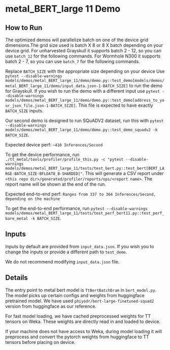 # metal_BERT_large 11 Demo

## How to Run

The optimized demos will parallelize batch on one of the device grid dimensions.The grid size used is batch X 8 or 8 X batch depending on your device grid.
For unharvested Grayskull it supports batch 2 - 12, so you can use `batch_12` for the following commands.
For Wormhole N300 it supports batch 2 - 7, so you can use `batch_7` for the following commands.

Replace `BATCH_SIZE` with the appropriate size depending on your device
Use `pytest --disable-warnings models/demos/metal_BERT_large_11/demo/demo.py::test_demo[models/demos/metal_BERT_large_11/demo/input_data.json-1-BATCH_SIZE]` to run the demo for Grayskull.
If you wish to run the demo with a different input use `pytest --disable-warnings models/demos/metal_BERT_large_11/demo/demo.py::test_demo[address_to_your_json_file.json-1-BATCH_SIZE]`. This file is expected to have exactly `BATCH_SIZE` inputs.

Our second demo is designed to run SQuADV2 dataset, run this with `pytest --disable-warnings models/demos/metal_BERT_large_11/demo/demo.py::test_demo_squadv2 -k BATCH_SIZE`.

Expected device perf: `~410 Inferences/Second`

To get the device performance, run `./tt_metal/tools/profiler/profile_this.py -c "pytest --disable-warnings models/demos/metal_BERT_large_11/tests/test_bert.py::test_bert[BERT_LARGE-BATCH_SIZE-BFLOAT8_B-SHARDED]"`.
This will generate a CSV report under `<this repo dir>/generated/profiler/reports/ops/<report name>`. The report name will be shown at the end of the run.
<!-- csv_example = "images/BERT-Large-device-profile.png" -->

Expected end-to-end perf: `Ranges from 337 to 364 Inferences/Second, depending on the machine`

To get the end-to-end performance, run `pytest --disable-warnings models/demos/metal_BERT_large_11/tests/test_perf_bert11.py::test_perf_bare_metal -k BATCH_SIZE`.

## Inputs

Inputs by default are provided from `input_data.json`. If you wish you to change the inputs or provide a different path to `test_demo`.

We do not recommend modifying `input_data.json` file.

## Details

The entry point to metal bert model is `TtBertBatchDram` in `bert_model.py`. The model picks up certain configs and weights from huggingface pretrained model. We have used `phiyodr/bert-large-finetuned-squad2` version from huggingface as our reference.

For fast model loading, we have cached preprocessed weights for TT tensors on Weka. These weights are directly read in and loaded to device.

If your machine does not have access to Weka, during model loading it will preprocess and convert the pytorch weights from huggingface to TT tensors before placing on device.
